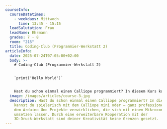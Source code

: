 ```yaml
---
courseInfo:
  courseDatetimes:
    - weekdays: Mittwoch
      time: 13:45 - 15:15
  leadSalutation: Frau
  leadName: Ehrmann
  grades: 7 - 8
  room: "215"
  title: Coding-Club (Programmier-Werkstatt 2)
articleInfo:
  date: 2025-07-24T07:05:00+02:00
  body: >-
    # Coding-Club (Programmier-Werkstatt 2)


    `print('Hello World')`


    Hast du schon einmal einen Calliope programmiert? In diesem Kurs kannst du spielerisch mit dem Calliope mini oder – ganz professionell – mit dem Arduino Uno Projekte verwirklichen, die sich mit einem Mikrocontroller umsetzen lassen. Durch eine erweiterbare Kooperation mit der 3D-Druck-Werkstatt sind deiner Kreativität keine Grenzen gesetzt. Die Zusammenarbeit in kleinen Teams und unter Anleitung einer Lehrkraft ermöglicht zahlreiche neue Einblicke in die Welt des Programmierens. (Achtung: die Werkstatt findet 14-tägig statt)
  image: /images/articles/course-3.jpg
  description: Hast du schon einmal einen Calliope programmiert? In diesem Kurs
    kannst du spielerisch mit dem Calliope mini oder – ganz professionell – mit
    dem Arduino Uno Projekte verwirklichen, die sich mit einem Mikrocontroller
    umsetzen lassen. Durch eine erweiterbare Kooperation mit der
    3D-Druck-Werkstatt sind deiner Kreativität keine Grenzen gesetzt.
---
```

